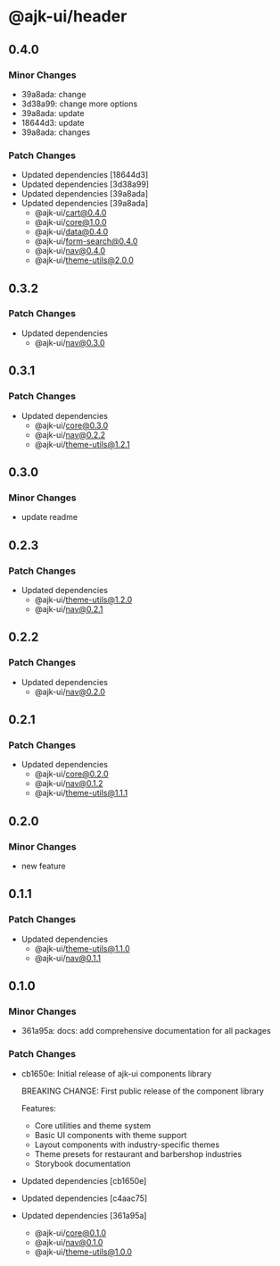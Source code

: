 # @ajk-ui/header

## 0.4.0

### Minor Changes

- 39a8ada: change
- 3d38a99: change more options
- 39a8ada: update
- 18644d3: update
- 39a8ada: changes

### Patch Changes

- Updated dependencies [18644d3]
- Updated dependencies [3d38a99]
- Updated dependencies [39a8ada]
- Updated dependencies [39a8ada]
  - @ajk-ui/cart@0.4.0
  - @ajk-ui/core@1.0.0
  - @ajk-ui/data@0.4.0
  - @ajk-ui/form-search@0.4.0
  - @ajk-ui/nav@0.4.0
  - @ajk-ui/theme-utils@2.0.0

## 0.3.2

### Patch Changes

- Updated dependencies
  - @ajk-ui/nav@0.3.0

## 0.3.1

### Patch Changes

- Updated dependencies
  - @ajk-ui/core@0.3.0
  - @ajk-ui/nav@0.2.2
  - @ajk-ui/theme-utils@1.2.1

## 0.3.0

### Minor Changes

- update readme

## 0.2.3

### Patch Changes

- Updated dependencies
  - @ajk-ui/theme-utils@1.2.0
  - @ajk-ui/nav@0.2.1

## 0.2.2

### Patch Changes

- Updated dependencies
  - @ajk-ui/nav@0.2.0

## 0.2.1

### Patch Changes

- Updated dependencies
  - @ajk-ui/core@0.2.0
  - @ajk-ui/nav@0.1.2
  - @ajk-ui/theme-utils@1.1.1

## 0.2.0

### Minor Changes

- new feature

## 0.1.1

### Patch Changes

- Updated dependencies
  - @ajk-ui/theme-utils@1.1.0
  - @ajk-ui/nav@0.1.1

## 0.1.0

### Minor Changes

- 361a95a: docs: add comprehensive documentation for all packages

### Patch Changes

- cb1650e: Initial release of ajk-ui components library

  BREAKING CHANGE: First public release of the component library

  Features:

  - Core utilities and theme system
  - Basic UI components with theme support
  - Layout components with industry-specific themes
  - Theme presets for restaurant and barbershop industries
  - Storybook documentation

- Updated dependencies [cb1650e]
- Updated dependencies [c4aac75]
- Updated dependencies [361a95a]
  - @ajk-ui/core@0.1.0
  - @ajk-ui/nav@0.1.0
  - @ajk-ui/theme-utils@1.0.0
